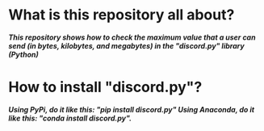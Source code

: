 # What is this repository all about?
***This repository shows how to check the maximum value that a user can send (in bytes, kilobytes, and megabytes) in the "discord.py" library (Python)***
# How to install "discord.py"?
***Using PyPi, do it like this: "pip install discord.py"
Using Anaconda, do it like this: "conda install discord.py".***
